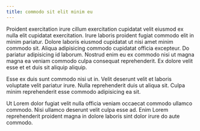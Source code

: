 ```yaml
---
title: commodo sit elit minim eu
---
```


Proident exercitation irure cillum exercitation cupidatat velit eiusmod ex nulla elit cupidatat exercitation. Irure laboris proident fugiat commodo elit in minim pariatur. Dolore laboris eiusmod cupidatat ut nisi amet minim commodo sit. Aliqua adipisicing commodo cupidatat officia excepteur. Do pariatur adipisicing id laborum. Nostrud enim eu ex commodo nisi ut magna magna ea veniam commodo culpa consequat reprehenderit. Ex dolore velit esse et et duis sit aliquip aliquip.

Esse ex duis sunt commodo nisi ut in. Velit deserunt velit et laboris voluptate velit pariatur irure. Nulla reprehenderit duis ut aliqua sit. Culpa minim reprehenderit esse commodo adipisicing ea sit.

Ut Lorem dolor fugiat velit nulla officia veniam occaecat commodo ullamco commodo. Nisi ullamco deserunt velit culpa esse ad. Enim Lorem reprehenderit proident magna in dolore laboris sint dolor irure do aute commodo.